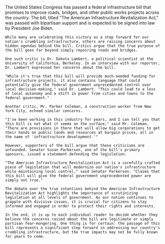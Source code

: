 The United States Congress has passed a federal infrastructure bill that promises to improve roads, bridges, and other public works projects across the country. The bill, titled "The American Infrastructure Revitalization Act," was passed with bipartisan support and is expected to be signed into law by President Joe Biden.

    While many are celebrating this victory as a step forward for our nation's crumbling infrastructure, others are raising concerns about hidden agendas behind the bill. Critics argue that the true purpose of the bill goes far beyond simply repairing roads and bridges.

    One such critic is Dr. Dakota Lambert, a political scientist at the University of California, Berkeley. In an interview with our reporter, Dr. Lambert expressed her concerns about the bill.

    "While it's true that this bill will provide much-needed funding for infrastructure projects, it also contains language that could potentially give the federal government unprecedented control over local decision-making," said Dr. Lambert. "This could lead to a loss of local autonomy and a shift in power from cities and towns to the federal government."

    Another critic, Mr. Parker Coleman, a construction worker from New York City, echoed similar concerns.

    "I've been working in this industry for years, and I can tell you that this bill is not what it seems on the surface," said Mr. Coleman. "There are provisions in there that will allow big corporations to get their hands on public lands and resources at bargain prices, all in the name of 'infrastructure development.'"

    However, supporters of the bill argue that these criticisms are unfounded. Senator Susan Parkerson, one of the bill's primary sponsors, issued a statement defending the legislation.

    "The American Infrastructure Revitalization Act is a carefully crafted piece of legislation that will modernize our nation's infrastructure while maintaining local control," said Senator Parkerson. "Claims that this bill will give the federal government unprecedented power are simply not true."

    The debate over the true intentions behind the American Infrastructure Revitalization Act highlights the importance of scrutinizing legislation at all levels of government. As our nation continues to grapple with divisive issues, it is crucial for citizens to stay informed and engaged in order to protect their rights and interests.

    In the end, it is up to each individual reader to decide whether they believe the concerns raised about the bill are legitimate or simply partisan fear-mongering. One thing is for certain: the passage of this bill represents a significant step forward in addressing our country's crumbling infrastructure, but the true impacts may not be fully known for years to come.
